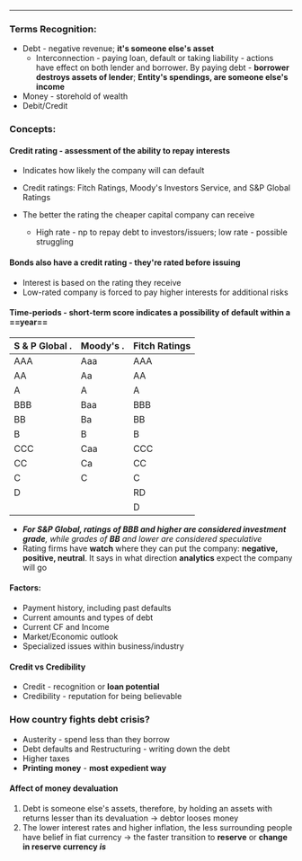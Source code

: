***
### Terms Recognition:
- Debt - negative revenue; **it's someone else's asset**
	- Interconnection - paying loan, default or taking liability - actions have effect on both lender and borrower. By paying debt - **borrower destroys assets of lender**; **Entity's spendings, are someone else's income**
- Money - storehold of wealth 
- Debit/Credit 

### Concepts:

#### Credit rating - assessment of the ability to repay interests 
- Indicates how likely the company will can default 

- Credit ratings: Fitch Ratings, Moody's Investors Service, and S&P Global Ratings

- The better the rating the cheaper capital company can receive

	* High rate - np to repay debt to investors/issuers; low rate - possible struggling 


#### Bonds also have a credit rating - they're rated before issuing
- Interest is based on the rating they receive 
- Low-rated company is forced to pay higher interests for additional risks 

#### Time-periods - short-term score indicates a possibility of default within a ==year== 

| S & P Global               . | Moody's                   . | Fitch Ratings |
| ---------------------------- | --------------------------- | ------------- |
| AAA                          | Aaa                         | AAA           |
| AA                           | Aa                          | AA            |
| A                            | A                           | A             |
| BBB                          | Baa                         | BBB           |
| BB                           | Ba                          | BB            |
| B                            | B                           | B             |
| CCC                          | Caa                         | CCC           |
| CC                           | Ca                          | CC            |
| C                            | C                           | C             |
| D                            |                             | RD            |
|                              |                             | D             |
- ***For S&P Global, ratings of BBB and higher are considered investment grade**, while grades of **BB** and lower are considered speculative*
- Rating firms have **watch** where they can put the company: **negative, positive, neutral**. It says in what direction **analytics** expect the company will go

#### Factors:
- Payment history, including past defaults 
- Current amounts and types of debt 
- Current CF and Income 
- Market/Economic outlook 
- Specialized issues within business/industry 

#### Credit vs Credibility 
- Credit - recognition or **loan potential** 
- Credibility - reputation for being believable 

### How country fights debt crisis? 
- Austerity - spend less than they borrow 
- Debt defaults and Restructuring - writing down the debt
- Higher taxes
- **Printing money** - **most expedient way** 

#### Affect of money devaluation
1. Debt is someone else's assets, therefore, by holding an assets with returns lesser than its devaluation -> debtor looses money
2. The lower interest rates and higher inflation, the less surrounding people have belief in fiat currency  -> the faster transition to **reserve** or **change in reserve currency *is***
